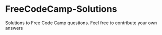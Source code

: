 # FreeCodeCamp-Solutions
Solutions to Free Code Camp questions. Feel free to contribute your own answers
